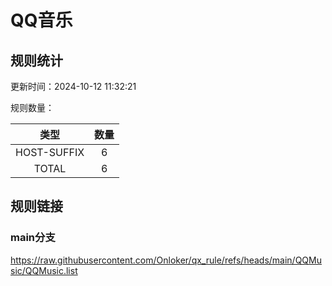 # QQ音乐

## 规则统计

更新时间：2024-10-12 11:32:21

规则数量：

|    类型     | 数量 |
| :---------: | :--: |
| HOST-SUFFIX |  6   |
|    TOTAL    |  6   |

## 规则链接

### main分支

https://raw.githubusercontent.com/Onloker/qx_rule/refs/heads/main/QQMusic/QQMusic.list